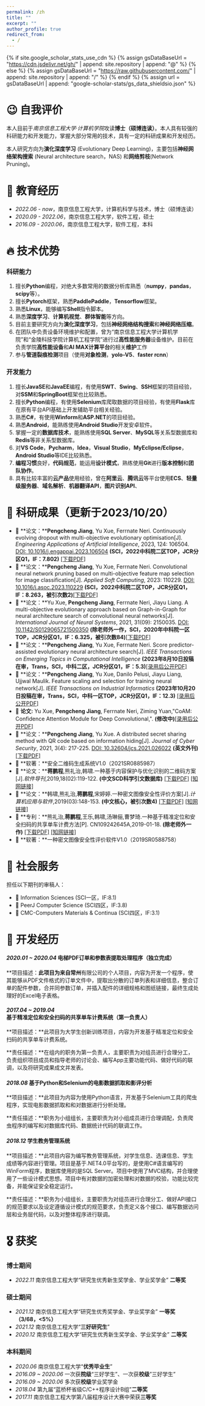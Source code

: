 ```yaml
---
permalink: /zh
title: ""
excerpt: ""
author_profile: true
redirect_from: 
  - /
---
```


{% if site.google_scholar_stats_use_cdn %}
{% assign gsDataBaseUrl = "https://cdn.jsdelivr.net/gh/" | append: site.repository | append: "@" %}
{% else %}
{% assign gsDataBaseUrl = "https://raw.githubusercontent.com/" | append: site.repository | append: "/" %}
{% endif %}
{% assign url = gsDataBaseUrl | append: "google-scholar-stats/gs_data_shieldsio.json" %}

<span class='anchor' id='about-me'></span>

# 😉 自我评价

本人目前于*南京信息工程大学·计算机学院*攻读**博士（硕博连读）**。本人具有较强的科研能力和开发能力，掌握大部分常用的技术，具有一定的科研成果和开发经历。

本人研究方向为**演化深度学习** (Evolutionary Deep Learning)，主要包括**神经网络架构搜索** (Neural architecture search，NAS) 和**网络剪枝**(Network Pruning)。

<span class='anchor' id='-educations'></span>

# 📖 教育经历
- *2022.06 - now*，南京信息工程大学，计算机科学与技术，博士（硕博连读）
- *2020.09 - 2022.06*，南京信息工程大学，软件工程，硕士 
- *2016.09 - 2020.06*，南京信息工程大学，软件工程，本科

<span class='anchor' id='-skills'></span>

# 🔥 技术优势
### 科研能力
1. 擅长**Python**编程，对绝大多数常用的数据分析库熟悉（**numpy**，**pandas**，**scipy**等）。
2. 擅长**Pytorch**框架，熟悉**PaddlePaddle**，**Tensorflow**框架。
3. 熟悉**Linux**，能够编写**Shell**指令脚本。
4. 熟悉**深度学习**、**计算机视觉**、**群体智能**等方向。
5. 目前主要研究方向为**演化深度学习**，包括**神经网络结构搜索**和**神经网络压缩**。
6. 在团队中负责设备环境维护和配置，曾为“南京信息工程大学计算机学院”和“金陵科技学院计算机工程学院”进行过**高性能服务器**设备维护。目前在负责学院**高性能设备**和**AI MAX计算平台**的相关**维护**工作
7. 参与**管道裂痕检测**项目（使用**对象检测**，**yolo-V5**、**faster rcnn**）

### 开发能力
1. 擅长**JavaSE**和**JavaEE**编程，有使用**SWT**、**Swing**、**SSH**框架的项目经验，对**SSM**和**SpringBoot**框架也比较熟悉。
2. 擅长**Python**编程，有使用**Selenium**库爬取数据的项目经验，有使用**Flask**库在原有平台API基础上开发辅助平台相关经验。
3. 熟悉**C#**，有使用**Winform**和**ASP.NET**的项目经验。
4. 熟悉**Android**，能熟练使用**Android Studio**开发安卓软件。
5. 掌握一定的**数据库技术**，能熟练使用**SQL Server**、**MySQL**等关系型数据库和**Redis**等非关系型数据库。
6. 对**VS Code**，**Pycharm**，**Idea**，**Visual Studio**，**MyEclipse/Eclipse**，**Android Studio**等IDE比较熟悉。
7. **编程习惯**良好，**代码规范**，能运用**设计模式**，熟练使用**Git**进行**版本控制**和**团队协作**。
8. 具有比较丰富的**云产品**使用经验，曾在**阿里云**、**腾讯云**等平台使用**ECS**、**轻量级服务器**、**域名解析**、**机器翻译API**，**图片识别API**、

<span class='anchor' id='-achievements'></span>

# 📝 科研成果（更新于2023/10/20）

- 📜 **论文：****Pengcheng Jiang**, Yu Xue, Ferrnate Neri. Continuously evolving dropout with multi-objective evolutionary optimisation[J]. *Engineering Applications of Artificial Intelligence*, 2023, 124: 106504. [DOI: 10.1016/j.engappai.2023.106504](https://doi.org/10.1016/j.engappai.2023.106504) **(SCI，2022中科院二区TOP，JCR分区Q1，IF：7.802)** [[下载PDF]](http://42.192.94.151/cv_files/1-s2.0-S0952197623006887-main.pdf)
- 📜 **论文：****Pengcheng Jiang**, Yu Xue, Ferrnate Neri. Convolutional neural network pruning based on multi-objective feature map selection for image classification[J]. *Applied Soft Computing*, 2023: 110229. [DOI: 10.1016/j.asoc.2023.110229](https://doi.org/10.1016/j.asoc.2023.110229) **(SCI，2022中科院二区TOP，JCR分区Q1，IF：8.263，被引次数2)**[[下载PDF]](http://42.192.94.151/cv_files/1-s2.0-S1568494623002478-main.pdf)
- 📜 **论文：**Yu Xue, **Pengcheng Jiang**, Ferrnate Neri, Jiayu Liang. A multi-objective evolutionary approach based on Graph-in-Graph for neural architecture search of convolutional neural networks[J]. *International Journal of Neural Systems*, 2021, 31(09): 2150035. [DOI: 10.1142/S0129065721500350](https://doi.org/10.1142/S0129065721500350) **(除老师外一作，SCI，2020年中科院一区TOP，JCR分区Q1，IF：6.325，被引次数84)**[[下载PDF]](http://42.192.94.151/cv_files/s0129065721500350.pdf)
- 📜 **论文：****Pengcheng Jiang**, Yu Xue, Ferrnate Neri. Score predictor-assisted evolutionary neural architecture search[J]. *IEEE Transactions on Emerging Topics in Computational Intelligence* **(2023年8月10日投稿在审，Trans，SCI，中科二区，JCR分区Q1，IF：5.3)**[[录用后公开PDF]]()
- 📜 **论文：****Pengcheng Jiang**, Yu Xue, Danilo Pelusi, Jiayu Liang, Ujjwal Maulik. Feature scaling and selection for training neural network[J]. *IEEE Transactions on Industrial Informatics* **(2023年10月20日投稿在审，Trans，SCI，中科一区TOP，JCR分区Q1，IF：12.3)** [[录用后公开PDF]]()
- 📜 **论文:** Yu Xue, **Pengcheng Jiang**, Ferrnate Neri, Ziming Yuan,"CoAM: Confidence Attention Module for Deep Convolutional,". **(修改中)**[[录用后公开PDF]]()
- 📜 **论文：****Pengcheng Jiang**, Yu Xue. A distributed secret sharing method with QR code based on information hiding[J]. *Journal of Cyber Security*, 2021, 3(4): 217-225. [DOI: 10.32604/jcs.2021.026022](https://doi.org/10.32604/jcs.2021.026022) **(英文外刊)** [[下载PDF]](http://42.192.94.151/cv_files/03.pdf)
- 📰 **软著：**安全二维码生成系统V1.0（2021SR0885987）
- 📜 **论文：****蒋鹏程**,熊礼治,韩啸.一种基于内容保护与优化识别的二维码方案[J].*软件导刊*,2019,18(02):119-122. **(中文SCD科学引文数据库)** [[下载PDF]](http://42.192.94.151/cv_files/02.pdf) [[知网链接]](https://chn.oversea.cnki.net/KCMS/detail/detail.aspx?sfield=fn&QueryID=0&CurRec=1&recid=&FileName=RJDK201902031&DbName=CJFDLAST2019)
- 📜 **论文：**韩啸,熊礼治,**蒋鹏程**,宋婷婷.一种密文图像安全性评价方案[J].*计算机应用与软件*,2019(03):148-153. **(中文核心，被引次数4)** [[下载PDF]](http://42.192.94.151/cv_files/01.pdf) [[知网链接]](https://chn.oversea.cnki.net/KCMS/detail/detail.aspx?sfield=fn&QueryID=12&CurRec=1&recid=&FileName=JYRJ201903029&DbName=CJFDLAST2019)
- 📑 **专利：**熊礼治,**蒋鹏程**,王乐,韩啸,汤琳俪,曹梦琦.一种基于精准定位和安全扫码的共享单车计费方法[P]. CN109242645A,2019-01-18. **(除老师外一作)** [[下载PDF]](http://42.192.94.151/cv_files/00.pdf) [[知网链接]](https://chn.oversea.cnki.net/KCMS/detail/detail.aspx?sfield=fn&QueryID=33&CurRec=1&DBCode=SCPD&dbname=SCPD201901&filename=CN109242645A)
- 📰 **软著：**一种密文图像安全性评价软件V1.0（2019SR0588758）

<span class='anchor' id='-services'></span>

# 📌 社会服务
担任以下期刊的审稿人：
- 📙 Information Sciences (SCI一区，IF:8.1)
- 📙 PeerJ Computer Science (SCI四区，IF:3.8)
- 📙 CMC-Computers Materials & Continua (SCI四区，IF:3.1)

<span class='anchor' id='-projects'></span>

# 💬 开发经历
#### *2020.01 ~ 2020.04* 电梯PDF订单和参数表提取处理程序（独立完成）
**项目描述：**此项目为来自常州**有限公司的个人项目，内容为开发一个程序，使其能够从PDF文件格式的订单文件中，提取出分散的订单列表和详细信息，整合订单的配件参数，合并同参数订单，并插入配件的详细规格和图纸链接，最终生成处理好的Excel电子表格。

#### *2017.04 ~ 2019.04* 基于精准定位和安全扫码的共享单车计费系统（第一负责人）
**项目描述：**此项目为大学生创新训练项目，内容为开发基于精准定位和安全扫码的共享单车计费系统。

**责任描述：**在组内的职务为第一负责人，主要职责为对组员进行合理分工，负责组织项目成员和指导老师的讨论会、编写App主要功能代码、做好代码的联调，以及将研究成果成文并发表。

#### *2018.08* 基于Python和Selenium的电影数据抓取和影评分析
**项目描述：**此项目为内容为使用Python语言，开发基于Selenium工具的爬虫程序，实现电影数据抓取和和对数据进行分析处理。

**责任描述：**职务为小组组长，主要职责为对小组成员进行合理调配，负责爬虫程序的编写和对数据库代码、数据统计代码的联调工作。

#### *2018.12* 学生教务管理系统
**项目描述：**此项目内容为编写教务管理系统，对学生信息、选课信息、学生成绩等内容进行管理。项目是基于.NET4.0平台写的，是使用C#语言编写的WinForm程序，数据库使用的是SQL Server。项目中使用了MVC结构，并合理使用了一些设计模式思想。项目中有对数据的加密处理和对数据的校验，功能比较完备，并能保证安全稳定运行。

**责任描述：**职务为小组组长，主要职责为对组员进行合理分工、做好API接口的规范要求以及设定遵循设计模式的规范要求，负责定义各个接口、编写数据访问层和业务层代码，以及对整体程序进行联调。

<span class='anchor' id='-awards'></span>

# 🎖 获奖
### 博士期间
- *2022.11* 南京信息工程大学“研究生优秀新生奖学金、学业奖学金” **二等奖**

### 硕士期间
- *2021.12* 南京信息工程大学“研究生优秀奖学金、学业奖学金” **一等奖** **（3/68，<5%）**
- *2021.12* 南京信息工程大学“**三好研究生**”
- *2020.12* 南京信息工程大学“研究生优秀新生奖学金、学业奖学金” **二等奖**

### 本科期间
- *2020.06* 南京信息工程大学“**优秀毕业生**”
- *2016.09 ~ 2020.06* 一次获**院级**“三好学生”、一次获**校级**”三好学生”
- *2016.09 ~ 2020.06* 多次获**校级**学业奖学金
- *2018.04* 第九届“蓝桥杯省级C/C++程序设计B组”**二等奖**
- *2017.11* 南京信息工程大学第八届程序设计大赛中荣获**三等奖**
